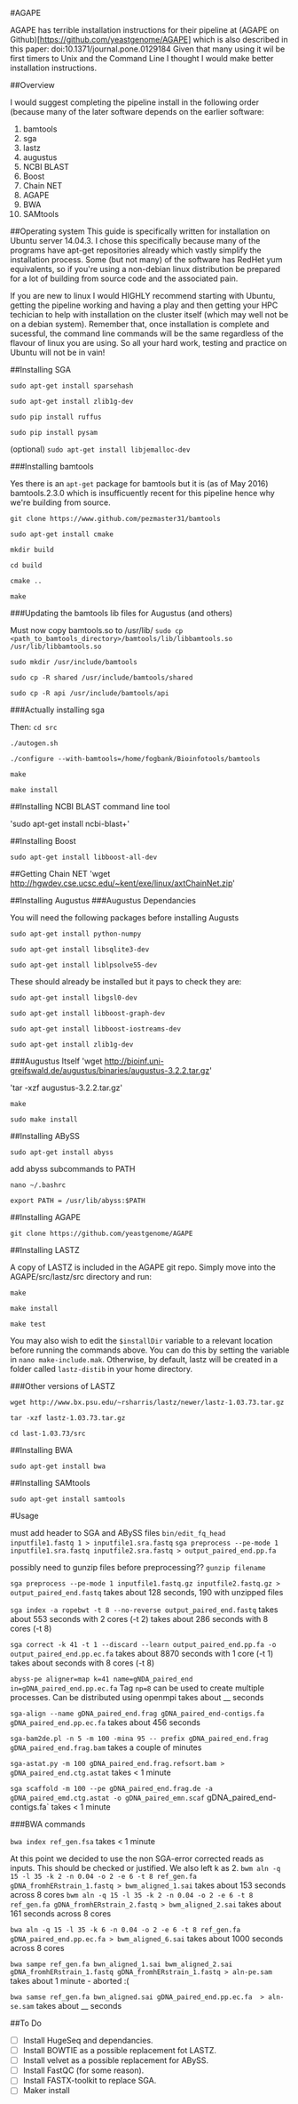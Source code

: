 #AGAPE

AGAPE has terrible installation instructions for their pipeline at (AGAPE on Github)[https://github.com/yeastgenome/AGAPE] which is also described in this paper: doi:10.1371/journal.pone.0129184
Given that many using it wil be first timers to Unix and the Command Line I thought I would make better installation instructions.

##Overview

I would suggest completing the pipeline install in the following order (because many of the later software depends on the earlier software:

1. bamtools
2. sga
3. lastz
4. augustus
5. NCBI BLAST
6. Boost
7. Chain NET
8. AGAPE
9. BWA
10. SAMtools

##Operating system
This guide is specifically written for installation on Ubuntu server 14.04.3. I chose this specifically because many of the programs have apt-get repositories already which vastly simplify the installation process. Some (but not many) of the software has RedHet yum equivalents, so if you're using a non-debian linux distribution be prepared for a lot of building from source code and the associated pain.

If you are new to linux I would HIGHLY recommend starting with Ubuntu, getting the pipeline working and having a play and then getting your HPC techician to help with installation on the cluster itself (which may well not be on a debian system).
Remember that, once installation is complete and sucessful, the command line commands will be the same regardless of the flavour of linux you are using. So all your hard work, testing and practice on Ubuntu will not be in vain!

##Installing SGA

`sudo apt-get install sparsehash`

`sudo apt-get install zlib1g-dev`

`sudo pip install ruffus`

`sudo pip install pysam`

(optional) `sudo apt-get install libjemalloc-dev`


###Installing bamtools

Yes there is an `apt-get` package for bamtools but it is (as of May 2016) bamtools.2.3.0 which is insufficuently recent for this pipeline hence why we're building from source.

`git clone https://www.github.com/pezmaster31/bamtools`

`sudo apt-get install cmake`

`mkdir build`

`cd build`

`cmake ..`

`make`

###Updating the bamtools lib files for Augustus (and others)

Must now copy bamtools.so to /usr/lib/
`sudo cp <path_to_bamtools_directory>/bamtools/lib/libbamtools.so /usr/lib/libbamtools.so`

`sudo mkdir /usr/include/bamtools`

`sudo cp -R shared /usr/include/bamtools/shared`

`sudo cp -R api /usr/include/bamtools/api`

###Actually installing sga

Then:
`cd src`

`./autogen.sh` 

`./configure --with-bamtools=/home/fogbank/Bioinfotools/bamtools`  

`make`

`make install`


##Installing NCBI BLAST command line tool

'sudo apt-get install ncbi-blast+'

##Installing Boost

`sudo apt-get install libboost-all-dev`

##Getting Chain NET
'wget http://hgwdev.cse.ucsc.edu/~kent/exe/linux/axtChainNet.zip'

##Installing Augustus
###Augustus Dependancies

You will need the following packages before installing Augusts

`sudo apt-get install python-numpy`

`sudo apt-get install libsqlite3-dev`

`sudo apt-get install liblpsolve55-dev`


These should already be installed but it pays to check they are:

`sudo apt-get install libgsl0-dev`

`sudo apt-get install libboost-graph-dev`

`sudo apt-get install libboost-iostreams-dev` 

`sudo apt-get install zlib1g-dev` 

###Augustus Itself
'wget http://bioinf.uni-greifswald.de/augustus/binaries/augustus-3.2.2.tar.gz'

'tar -xzf augustus-3.2.2.tar.gz'

`make`

`sudo make install`

##Installing ABySS

`sudo apt-get install abyss`

add abyss subcommands to PATH

`nano ~/.bashrc`

`export PATH = /usr/lib/abyss:$PATH`

##Installing AGAPE

`git clone https://github.com/yeastgenome/AGAPE`

##Installing LASTZ

A copy of LASTZ is included in the AGAPE git repo. Simply move into the AGAPE/src/lastz/src directory and run:

`make`

`make install`

`make test`

You may also wish to edit the `$installDir` variable to a relevant location before running the commands above. You can do this by setting the variable in `nano make‑include.mak`.
Otherwise, by default, lastz will be created in a folder called `lastz-distib` in your home directory.

###Other versions of LASTZ

`wget http://www.bx.psu.edu/~rsharris/lastz/newer/lastz-1.03.73.tar.gz`

`tar -xzf lastz-1.03.73.tar.gz`

`cd last-1.03.73/src`

##Installing BWA

`sudo apt-get install bwa`

##Installing SAMtools

`sudo apt-get install samtools`

#Usage

must add header to SGA and ABySS files
`bin/edit_fq_head inputfile1.fastq 1 > inputfile1.sra.fastq` 
`sga preprocess --pe-mode 1 inputfile1.sra.fastq inputfile2.sra.fastq > output_paired_end.pp.fa`

possibly need to gunzip files before preprocessing??
`gunzip filename`

`sga preprocess --pe-mode 1 inputfile1.fastq.gz inputfile2.fastq.gz > output_paired_end.fastq`
takes about 128 seconds, 190 with unzipped files

`sga index -a ropebwt -t 8 --no-reverse output_paired_end.fastq`
takes about 553 seconds with 2 cores (-t 2)
takes about 286 seconds with 8 cores (-t 8)

`sga correct -k 41 -t 1 --discard --learn output_paired_end.pp.fa -o output_paired_end.pp.ec.fa`
takes about  8870 seconds with 1 core (-t 1)
takes about seconds with 8 cores (-t 8)

`abyss-pe aligner=map k=41 name=gNDA_paired_end in=gDNA_paired_end.pp.ec.fa`
Tag `np=8` can be used to create multiple processes. Can be distributed using openmpi
takes about __ seconds

`sga-align --name gDNA_paired_end.frag gDNA_paired_end-contigs.fa gDNA_paired_end.pp.ec.fa`
takes about 456 seconds

`sga-bam2de.pl -n 5 -m 100 -mina 95 -- prefix gDNA_paired_end.frag gDNA_paired_end.frag.bam`
takes a couple of minutes

`sga-astat.py -m 100 gDNA_paired_end.frag.refsort.bam > gDNA_paired_end.ctg.astat`
takes < 1 minute

`sga scaffold -m 100 --pe gDNA_paired_end.frag.de -a gDNA_paired_emd.ctg.astat -o gDNA_paired_emn.scaf` gDNA_paired_end-contigs.fa`
takes < 1 minute

###BWA commands

`bwa index ref_gen.fsa`
takes < 1 minute

At this point we decided to use the non SGA-error corrected reads as inputs. This should be checked or justified.
We also left k as 2.
`bwm aln -q 15 -l 35 -k 2 -n 0.04 -o 2 -e 6 -t 8 ref_gen.fa gDNA_fromhERstrain_1.fastq > bwm_aligned_1.sai`
takes about 153 seconds across 8 cores
`bwm aln -q 15 -l 35 -k 2 -n 0.04 -o 2 -e 6 -t 8 ref_gen.fa gDNA_fromhERstrain_2.fastq > bwm_aligned_2.sai`
takes about 161 seconds across 8 cores

`bwa aln -q 15 -l 35 -k 6 -n 0.04 -o 2 -e 6 -t 8 ref_gen.fa  gDNA_paired_end.pp.ec.fa > bwm_aligned_6.sai`
takes about 1000 seconds across 8 cores

`bwa sampe ref_gen.fa bwn_aligned_1.sai bwm_aligned_2.sai gDNA_fromhERstrain_1.fastq gDNA_fromhERstrain_1.fastq > aln-pe.sam`
takes about 1 minute  - aborted :(

`bwa samse ref_gen.fa bwn_aligned.sai gDNA_paired_end.pp.ec.fa  > aln-se.sam`
takes about __ seconds

##To Do
- [ ] Install HugeSeq and dependancies.
- [ ] Install BOWTIE as a possible replacement fot LASTZ.
- [ ] Install velvet as a possible replacement for ABySS.
- [ ] Install FastQC (for some reason).
- [ ] Install FASTX-toolkit to replace SGA.
- [ ] Maker install

